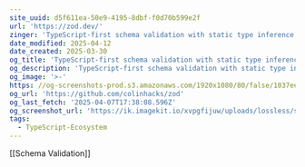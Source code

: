 ```yaml
---
site_uuid: d5f611ea-50e9-4195-8dbf-f0d70b599e2f
url: 'https://zod.dev/'
zinger: 'TypeScript-first schema validation with static type inference'
date_modified: 2025-04-12
date_created: 2025-03-30
og_title: 'TypeScript-first schema validation with static type inference'
og_description: 'TypeScript-first schema validation with static type inference'
og_image: '>-'
https: //og-screenshots-prod.s3.amazonaws.com/1920x1080/80/false/1037eea7bbbae1b725d677e68abe19000bc2e84c668a62e70dbc407977fd8206.jpeg
og_url: 'https://github.com/colinhacks/zod'
og_last_fetch: '2025-04-07T17:38:08.596Z'
og_screenshot_url: 'https://ik.imagekit.io/xvpgfijuw/uploads/lossless/screenshots/20250605_Zod_og_screenshot.jpeg'
tags:
  - TypeScript-Ecosystem
---
```


[[Schema Validation]]